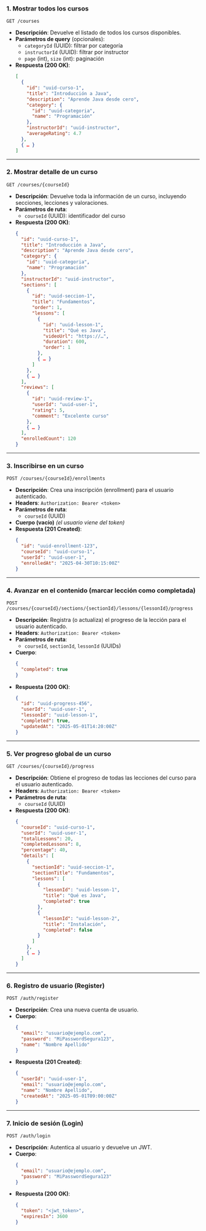 ### 1. Mostrar todos los cursos

```
GET /courses
```

- **Descripción**: Devuelve el listado de todos los cursos disponibles.
- **Parámetros de query** (opcionales):
  - `categoryId` (UUID): filtrar por categoría
  - `instructorId` (UUID): filtrar por instructor
  - `page` (int), `size` (int): paginación
- **Respuesta (200 OK)**:
  ```json
  [
    {
      "id": "uuid-curso-1",
      "title": "Introducción a Java",
      "description": "Aprende Java desde cero",
      "category": {
        "id": "uuid-categoria",
        "name": "Programación"
      },
      "instructorId": "uuid-instructor",
      "averageRating": 4.7
    },
    { … }
  ]
  ```

---

### 2. Mostrar detalle de un curso

```
GET /courses/{courseId}
```

- **Descripción**: Devuelve toda la información de un curso, incluyendo secciones, lecciones y valoraciones.
- **Parámetros de ruta**:
  - `courseId` (UUID): identificador del curso
- **Respuesta (200 OK)**:
  ```json
  {
    "id": "uuid-curso-1",
    "title": "Introducción a Java",
    "description": "Aprende Java desde cero",
    "category": {
      "id": "uuid-categoria",
      "name": "Programación"
    },
    "instructorId": "uuid-instructor",
    "sections": [
      {
        "id": "uuid-seccion-1",
        "title": "Fundamentos",
        "order": 1,
        "lessons": [
          {
            "id": "uuid-lesson-1",
            "title": "Qué es Java",
            "videoUrl": "https://…",
            "duration": 600,
            "order": 1
          },
          { … }
        ]
      },
      { … }
    ],
    "reviews": [
      {
        "id": "uuid-review-1",
        "userId": "uuid-user-1",
        "rating": 5,
        "comment": "Excelente curso"
      },
      { … }
    ],
    "enrolledCount": 120
  }
  ```

---

### 3. Inscribirse en un curso

```
POST /courses/{courseId}/enrollments
```

- **Descripción**: Crea una inscripción (enrollment) para el usuario autenticado.
- **Headers**: `Authorization: Bearer <token>`
- **Parámetros de ruta**:
  - `courseId` (UUID)
- **Cuerpo (vacío)** _(el usuario viene del token)_  
- **Respuesta (201 Created)**:
  ```json
  {
    "id": "uuid-enrollment-123",
    "courseId": "uuid-curso-1",
    "userId": "uuid-user-1",
    "enrolledAt": "2025-04-30T10:15:00Z"
  }
  ```

---

### 4. Avanzar en el contenido (marcar lección como completada)

```
POST /courses/{courseId}/sections/{sectionId}/lessons/{lessonId}/progress
```

- **Descripción**: Registra (o actualiza) el progreso de la lección para el usuario autenticado.
- **Headers**: `Authorization: Bearer <token>`
- **Parámetros de ruta**:
  - `courseId`, `sectionId`, `lessonId` (UUIDs)
- **Cuerpo**:
  ```json
  {
    "completed": true
  }
  ```
- **Respuesta (200 OK)**:
  ```json
  {
    "id": "uuid-progress-456",
    "userId": "uuid-user-1",
    "lessonId": "uuid-lesson-1",
    "completed": true,
    "updatedAt": "2025-05-01T14:20:00Z"
  }
  ```

---

### 5. Ver progreso global de un curso

```
GET /courses/{courseId}/progress
```

- **Descripción**: Obtiene el progreso de todas las lecciones del curso para el usuario autenticado.
- **Headers**: `Authorization: Bearer <token>`
- **Parámetros de ruta**:
  - `courseId` (UUID)
- **Respuesta (200 OK)**:
  ```json
  {
    "courseId": "uuid-curso-1",
    "userId": "uuid-user-1",
    "totalLessons": 20,
    "completedLessons": 8,
    "percentage": 40,
    "details": [
      {
        "sectionId": "uuid-seccion-1",
        "sectionTitle": "Fundamentos",
        "lessons": [
          {
            "lessonId": "uuid-lesson-1",
            "title": "Qué es Java",
            "completed": true
          },
          {
            "lessonId": "uuid-lesson-2",
            "title": "Instalación",
            "completed": false
          }
        ]
      },
      { … }
    ]
  }
  ```

---

### 6. Registro de usuario (Register)

```
POST /auth/register
```

- **Descripción**: Crea una nueva cuenta de usuario.
- **Cuerpo**:
  ```json
  {
    "email": "usuario@ejemplo.com",
    "password": "MiPasswordSegura123",
    "name": "Nombre Apellido"
  }
  ```
- **Respuesta (201 Created)**:
  ```json
  {
    "userId": "uuid-user-1",
    "email": "usuario@ejemplo.com",
    "name": "Nombre Apellido",
    "createdAt": "2025-05-01T09:00:00Z"
  }
  ```

---

### 7. Inicio de sesión (Login)

```
POST /auth/login
```

- **Descripción**: Autentica al usuario y devuelve un JWT.
- **Cuerpo**:
  ```json
  {
    "email": "usuario@ejemplo.com",
    "password": "MiPasswordSegura123"
  }
  ```
- **Respuesta (200 OK)**:
  ```json
  {
    "token": "<jwt_token>",
    "expiresIn": 3600
  }
  ```
